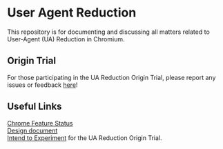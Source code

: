 # User Agent Reduction
This repository is for documenting and discussing all matters related to User-Agent (UA) Reduction in Chromium.

## Origin Trial
For those participating in the UA Reduction Origin Trial, please report any issues or feedback [here](https://github.com/abeyad/user-agent-reduction/issues)!

## Useful Links
[Chrome Feature Status](https://chromestatus.com/feature/5704553745874944)  
[Design document](https://docs.google.com/document/d/1feIxK9S7oNgT2oGGebbxE9X0O-4wTKcsP_gRaY99tq4)  
[Intend to Experiment](https://groups.google.com/a/chromium.org/g/blink-dev/c/R0xKm1B7qoQ/) for the UA Reduction Origin Trial.  

